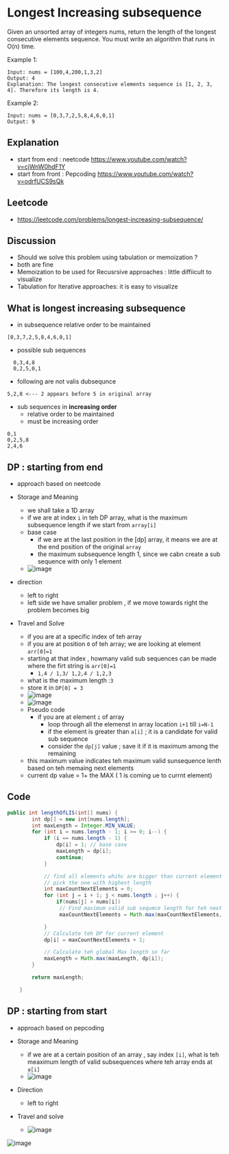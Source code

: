 # Longest Increasing subsequence

Given an unsorted array of integers nums, return the length of the longest consecutive elements sequence.
You must write an algorithm that runs in O(n) time.
 
Example 1:
````
Input: nums = [100,4,200,1,3,2]
Output: 4
Explanation: The longest consecutive elements sequence is [1, 2, 3, 4]. Therefore its length is 4.
````
Example 2:
````
Input: nums = [0,3,7,2,5,8,4,6,0,1]
Output: 9
````
## Explanation
- start from end : neetcode https://www.youtube.com/watch?v=cjWnW0hdF1Y 
- start from front : Pepcoding https://www.youtube.com/watch?v=odrfUCS9sQk

## Leetcode 
- https://leetcode.com/problems/longest-increasing-subsequence/ 

## Discussion 
 - Should we solve this problem using tabulation or memoization ?
 - both are fine 
 - Memoization to be used for Recusrsive approaches : little diffiicult to visualize 
 - Tabulation for Iterative approaches: it is easy to visualize 


## What is longest increasing subsequence 
- in subsequence relative order to be maintained 
````
[0,3,7,2,5,8,4,6,0,1]
````

- possible sub sequences 
````
  0,3,4,8
  0,2,5,0,1
````
- following are not valis dubsequnce 
````
5,2,8 <--- 2 appears before 5 in original array
````
- sub sequences in **increasing order**
  - relative order to be maintained
  - must be increasing order 
````
0,1
0,2,5,8
2,4,6
````


## DP : starting from end 
- approach based on neetcode 
- Storage and Meaning
  - we shall take a 1D array 
  - if we are at index `i` in teh DP array, what is the maximum subsequence length if we start from `array[i]` 
  - base case
    - if we are at the last position in the [dp] array, it means we are at the end position of the original `array`
    - the  maximum subsequence length  1, since we cabn create a sub sequence with only 1 element
  - ![image](https://user-images.githubusercontent.com/8110582/171982549-2b7fbf4b-7bff-4ccb-8ae3-a31e4efb2020.png)

- direction 
  - left to right 
  - left side we have smaller problem , if we move towards right the problem becomes big  
  
- Travel and Solve 
  -  if you are at a specific index of teh array 
  	- if you are at position `0` of teh array; we are looking at element `arr[0]=1`  
  -  starting at that index , howmany valid sub sequences can be made where the firt string is `arr[0]=1` 
     - `1,4 / 1,3/ 1,2,4 / 1,2,3`  
  -  what is the maximum length :`3`
  -  store it in `DP[0] = 3`
  -  ![image](https://user-images.githubusercontent.com/8110582/171983787-0eb4c291-d6dc-4dda-8ede-8fb6e638f701.png)
  - ![image](https://user-images.githubusercontent.com/8110582/171983792-c7d80b6d-dbce-48fe-8e16-06a793e52ba4.png)
  - Pseudo code 
    - if you are at element `i` of array 
      - loop through all the elemenst in array location `i+1` till `i=N-1`
      - if the element is greater than `a[i]` ; it is a candidate for valid sub sequence 
      - consider the `dp[j]` value ; save it if it is maximum among the remaining 
  - this maximum value indicates teh maximum valid sunsequence lenth based on teh memaing next elements 
  - current dp value = 1+ the MAX ( 1 is coming ue to currnt element)    

## Code
````java
public int lengthOfLIS(int[] nums) {
		int dp[] = new int[nums.length];
		int maxLength = Integer.MIN_VALUE;
		for (int i = nums.length - 1; i >= 0; i--) {
			if (i == nums.length - 1) {
				dp[i] = 1; // base case
				maxLength = dp[i];
				continue;
			}

			// find all elements whihc are bigger than current element
			// pick the one with highest length
			int maxCountNextElements = 0;
			for (int j = i + 1; j < nums.length ; j++) {
				if(nums[j] > nums[i])
			  	 // Find maximum valid sub sequmce length for teh next characcters till end
				 maxCountNextElements = Math.max(maxCountNextElements, dp[j]);

			}
			// Calculate teh DP for current element
			dp[i] = maxCountNextElements + 1;

			// Calculate teh global Max length so far
			maxLength = Math.max(maxLength, dp[i]);
		}

		return maxLength;

	}
````

## DP : starting from start 
- approach based on pepcoding 
- Storage and Meaning
  - if we are at a certain position of an array , say index `[i]`, what is teh meaximum length of  valid subsequences where teh array ends at `a[i]`
  - ![image](https://user-images.githubusercontent.com/8110582/171987421-45982acf-438b-46ae-b88b-7150cdff7d35.png)

- Direction 
  - left to right 
- Travel and solve
  - ![image](https://user-images.githubusercontent.com/8110582/171987433-ed2f1148-8f12-4d68-8ffb-a3a8b0d49b80.png)


![image](https://user-images.githubusercontent.com/8110582/171987524-1018789b-3636-4d8d-8411-8f60ecf1a930.png)

